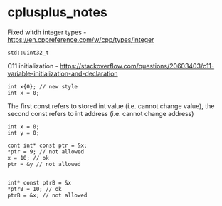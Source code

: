# cplusplus_notes

Fixed witdh integer types - https://en.cppreference.com/w/cpp/types/integer
```
std::uint32_t
```


C11 initialization - https://stackoverflow.com/questions/20603403/c11-variable-initialization-and-declaration

```
int x{0}; // new style
int x = 0; 
```

The first const refers to stored int value (i.e. cannot change value), the second const refers to int address (i.e. cannot change address)
```
int x = 0;
int y = 0;

cont int* const ptr = &x;
*ptr = 9; // not allowed
x = 10; // ok
ptr = &y // not allowed


int* const ptrB = &x
*ptrB = 10; // ok
ptrB = &x; // not allowed

```
